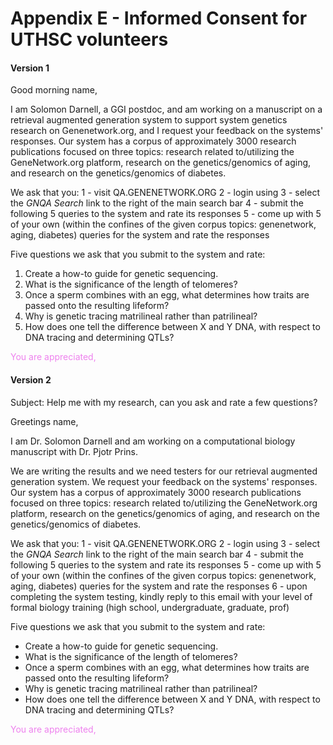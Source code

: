 # Appendix E - Informed Consent for UTHSC volunteers

#### Version 1
Good morning name​,

I am Solomon Darnell, a GGI postdoc, and am working on a manuscript on a retrieval augmented generation system to support system genetics research on Genenetwork.org, and I request your feedback on the systems' responses. 
Our system has a corpus of approximately 3000 research publications focused on three topics: research related to/utilizing the GeneNetwork.org platform, research on the genetics/genomics of aging, and research on the genetics/genomics of diabetes.

We ask that you:
1 - visit QA.GENENETWORK.ORG
2 - login using 
3 - select the *GNQA Search* link to the right of the main search bar
4 - submit the following 5 queries to the system and rate its responses
5 - come up with 5 of your own (within the confines of the given corpus topics: genenetwork, aging, diabetes) queries for the system and rate the responses

Five questions we ask that you submit to the system and rate:
1. Create a how-to guide for genetic sequencing.
2.  What is the significance of the length of telomeres?
3. Once a sperm combines with an egg, what determines how traits are passed onto the resulting lifeform?
4. Why is genetic tracing matrilineal rather than patrilineal?
5. How does one tell the difference between X and Y DNA, with respect to DNA tracing and determining QTLs?

<span style="color:violet">You are appreciated,</span>


#### Version 2

Subject: Help me with my research, can you ask and rate a few questions?

Greetings name​,

I am Dr. Solomon Darnell and am working on a computational biology manuscript with Dr. Pjotr Prins.

We are writing the results and we need testers for our retrieval augmented generation system.
We request your feedback on the systems' responses. 
Our system has a corpus of approximately 3000 research publications focused on three topics: research related to/utilizing the GeneNetwork.org platform, research on the genetics/genomics of aging, and research on the genetics/genomics of diabetes.

We ask that you:
1 - visit QA.GENENETWORK.ORG
2 - login using 
3 - select the *GNQA Search* link to the right of the main search bar
4 - submit the following 5 queries to the system and rate its responses
5 - come up with 5 of your own (within the confines of the given corpus topics: genenetwork, aging, diabetes) queries for the system and rate the responses
6 - upon completing the system testing, kindly reply to this email with your level of formal biology training (high school, undergraduate, graduate, prof)

Five questions we ask that you submit to the system and rate:
* Create a how-to guide for genetic sequencing.
* What is the significance of the length of telomeres?
* Once a sperm combines with an egg, what determines how traits are passed onto the resulting lifeform?
* Why is genetic tracing matrilineal rather than patrilineal?
* How does one tell the difference between X and Y DNA, with respect to DNA tracing and determining QTLs?

<span style="color:violet">You are appreciated,</span>